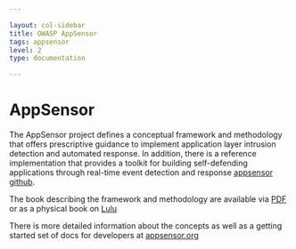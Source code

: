 ```yaml
---

layout: col-sidebar
title: OWASP AppSensor
tags: appsensor
level: 2
type: documentation

---
```


# AppSensor
The AppSensor project defines a conceptual framework and methodology that offers prescriptive guidance to implement application layer intrusion detection and automated response. In addition, there is a reference implementation that provides a toolkit for building self-defending applications through real-time event detection and response [appsensor github](https://github.com/jtmelton/appsensor). 

The book describing the framework and methodology are available via [PDF](https://owasp.org/www-pdf-archive/Owasp-appsensor-guide-v2.pdf) or as a physical book on [Lulu](https://www.lulu.com/en/us/shop/owasp-foundation/appsensor-guide/paperback/product-1v92q7d8.html?page=1&pageSize=4)

There is more detailed information about the concepts as well as a getting started set of docs for developers at [appsensor.org](http://www.appsensor.org/)
